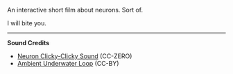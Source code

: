 An interactive short film about neurons. Sort of.

I will bite you.

---

**Sound Credits**

* [Neuron Clicky-Clicky Sound](http://freesound.org/people/BMacZero/sounds/94132/) (CC-ZERO)
* [Ambient Underwater Loop](http://freesound.org/people/akemov/sounds/255597/) (CC-BY)